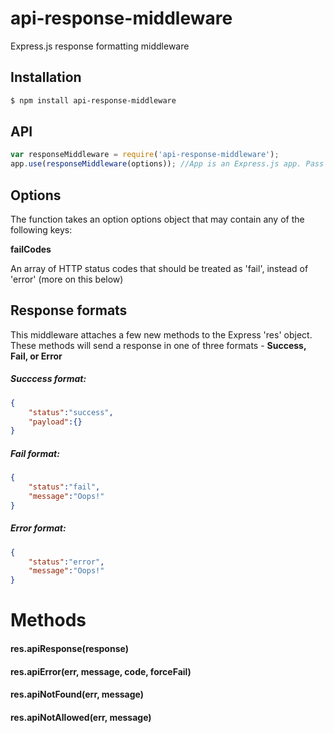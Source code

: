 # api-response-middleware

Express.js response formatting middleware

## Installation

```sh
$ npm install api-response-middleware
```

## API

```js
var responseMiddleware = require('api-response-middleware');
app.use(responseMiddleware(options)); //App is an Express.js app. Pass in options
```

## Options

The function takes an option options object that may contain any of the following keys:

**failCodes**

An array of HTTP status codes that should be treated as 'fail', instead of 'error' (more on this below)

## Response formats

This middleware attaches a few new methods to the Express 'res' object. These methods will send a response in one of three formats - **Success, Fail, or Error**


##### Succcess format:
```json
{
    "status":"success",
	"payload":{}
}
```

##### Fail format:
```json
{
    "status":"fail",
	"message":"Oops!"
}
```

##### Error format:
```json
{
    "status":"error",
	"message":"Oops!"
}
```

# Methods

#### res.apiResponse(response)

#### res.apiError(err, message, code, forceFail)

#### res.apiNotFound(err, message)

#### res.apiNotAllowed(err, message)



